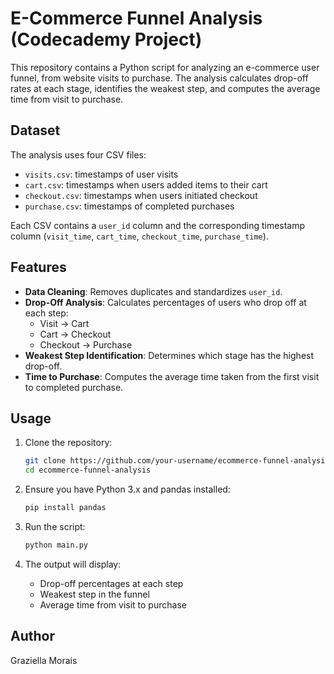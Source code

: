 # E-Commerce Funnel Analysis (Codecademy Project)

This repository contains a Python script for analyzing an e-commerce user funnel, from website visits to purchase. The analysis calculates drop-off rates at each stage, identifies the weakest step, and computes the average time from visit to purchase.

## Dataset

The analysis uses four CSV files:

- `visits.csv`: timestamps of user visits
- `cart.csv`: timestamps when users added items to their cart
- `checkout.csv`: timestamps when users initiated checkout
- `purchase.csv`: timestamps of completed purchases

Each CSV contains a `user_id` column and the corresponding timestamp column (`visit_time`, `cart_time`, `checkout_time`, `purchase_time`).

## Features

- **Data Cleaning**: Removes duplicates and standardizes `user_id`.
- **Drop-Off Analysis**: Calculates percentages of users who drop off at each step:
  - Visit → Cart
  - Cart → Checkout
  - Checkout → Purchase
- **Weakest Step Identification**: Determines which stage has the highest drop-off.
- **Time to Purchase**: Computes the average time taken from the first visit to completed purchase.

## Usage

1. Clone the repository:
    ```bash
    git clone https://github.com/your-username/ecommerce-funnel-analysis.git
    cd ecommerce-funnel-analysis
    ```

2. Ensure you have Python 3.x and pandas installed:
    ```bash
    pip install pandas
    ```

3. Run the script:
    ```bash
    python main.py
    ```

4. The output will display:
    - Drop-off percentages at each step
    - Weakest step in the funnel
    - Average time from visit to purchase

## Author

Graziella Morais  
